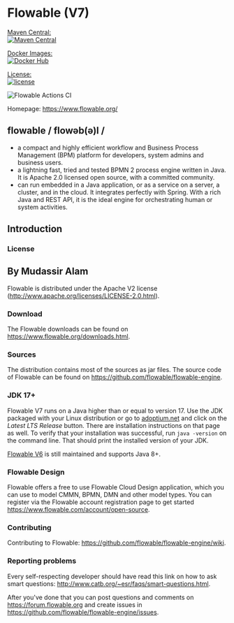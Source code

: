 Flowable (V7)
========

[Maven Central:  
    ![Maven Central](https://maven-badges.herokuapp.com/maven-central/org.flowable/flowable-engine/badge.svg)](https://maven-badges.herokuapp.com/maven-central/org.flowable/flowable-engine)

[Docker Images:  
    ![Docker Hub](https://shields.io/docker/pulls/flowable/flowable-rest)](https://hub.docker.com/u/flowable/flowable-rest)

[License:  
	![license](https://img.shields.io/hexpm/l/plug.svg)](https://github.com/flowable/flowable-engine/blob/main/LICENSE)

![Flowable Actions CI](https://github.com/flowable/flowable-engine/actions/workflows/main.yml/badge.svg?branch=main)

Homepage: https://www.flowable.org/

## flowable / flowəb(ə)l /
* a compact and highly efficient workflow and Business Process Management (BPM) platform for developers, system admins and business users.
* a lightning fast, tried and tested BPMN 2 process engine written in Java.  It is Apache 2.0 licensed open source, with a committed community.
* can run embedded in a Java application, or as a service on a server, a cluster, and in the cloud.  It integrates perfectly with Spring.  With a rich Java and REST API, it is the ideal engine for orchestrating human or system activities.

## Introduction

### License
## By Mudassir Alam
Flowable is distributed under the Apache V2 license (http://www.apache.org/licenses/LICENSE-2.0.html).

### Download

The Flowable downloads can be found on https://www.flowable.org/downloads.html.

### Sources

The distribution contains most of the sources as jar files. The source code of Flowable can be found on https://github.com/flowable/flowable-engine.

### JDK 17+

Flowable V7 runs on a Java higher than or equal to version 17. Use the JDK packaged with your Linux distribution or go to [adoptium.net](https://adoptium.net/) and click on the *Latest LTS Release* button. There are installation instructions on that page as well. To verify that your installation was successful, run `java -version` on the command line. That should print the installed version of your JDK.

[Flowable V6](https://github.com/flowable/flowable-engine/tree/flowable6.x) is still maintained and supports Java 8+.

### Flowable Design

Flowable offers a free to use Flowable Cloud Design application, which you can use to model CMMN, BPMN, DMN and other model types. You can register via the Flowable account registration page to get started https://www.flowable.com/account/open-source.

### Contributing

Contributing to Flowable: https://github.com/flowable/flowable-engine/wiki.

### Reporting problems

Every self-respecting developer should have read this link on how to ask smart questions: http://www.catb.org/~esr/faqs/smart-questions.html.

After you've done that you can post questions and comments on https://forum.flowable.org and create issues in https://github.com/flowable/flowable-engine/issues.
